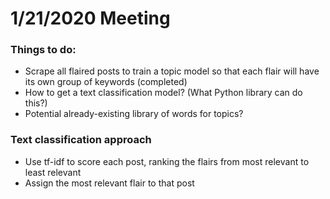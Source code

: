 # 1/21/2020 Meeting

### Things to do:

* Scrape all flaired posts to train a topic model so that each flair will have its own group of keywords (completed)
* How to get a text classification model? (What Python library can do this?)
* Potential already-existing library of words for topics?

### Text classification approach
* Use tf-idf to score each post, ranking the flairs from most relevant to least relevant
* Assign the most relevant flair to that post
